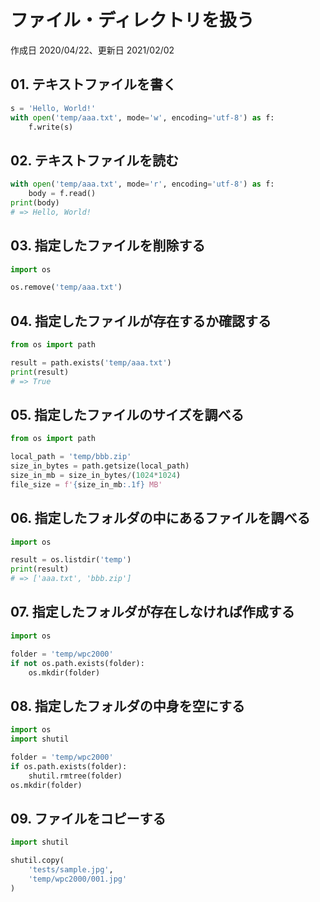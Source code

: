 # ファイル・ディレクトリを扱う

作成日 2020/04/22、更新日 2021/02/02

## 01. テキストファイルを書く

```python
s = 'Hello, World!'
with open('temp/aaa.txt', mode='w', encoding='utf-8') as f:
    f.write(s)
```

## 02. テキストファイルを読む

```python
with open('temp/aaa.txt', mode='r', encoding='utf-8') as f:
    body = f.read()
print(body)
# => Hello, World!
```

## 03. 指定したファイルを削除する

```python
import os

os.remove('temp/aaa.txt')
```

## 04. 指定したファイルが存在するか確認する

```python
from os import path

result = path.exists('temp/aaa.txt')
print(result)
# => True
```

## 05. 指定したファイルのサイズを調べる

```python
from os import path

local_path = 'temp/bbb.zip'
size_in_bytes = path.getsize(local_path)
size_in_mb = size_in_bytes/(1024*1024)
file_size = f'{size_in_mb:.1f} MB'
```

## 06. 指定したフォルダの中にあるファイルを調べる

```python
import os

result = os.listdir('temp')
print(result)
# => ['aaa.txt', 'bbb.zip']
```

## 07. 指定したフォルダが存在しなければ作成する

```python
import os

folder = 'temp/wpc2000'
if not os.path.exists(folder):
    os.mkdir(folder)

```

## 08. 指定したフォルダの中身を空にする

```python
import os
import shutil

folder = 'temp/wpc2000'
if os.path.exists(folder):
    shutil.rmtree(folder)
os.mkdir(folder)
```

## 09. ファイルをコピーする

```python
import shutil

shutil.copy(
    'tests/sample.jpg',
    'temp/wpc2000/001.jpg'
)
```

